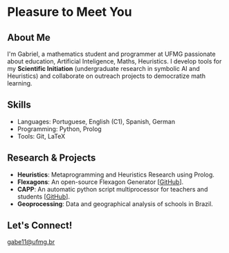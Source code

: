 # Pleasure to Meet You

## About Me  
I'm Gabriel, a mathematics student and programmer at UFMG passionate about education, Artificial Inteligence, Maths, Heuristics. I develop tools for my **Scientific Initiation** (undergraduate research in symbolic AI and Heuristics) and collaborate on outreach projects to democratize math learning.

## Skills  
- Languages: Portuguese, English (C1), Spanish, German  
- Programming: Python, Prolog  
- Tools: Git, LaTeX

## Research & Projects  
- **Heuristics**: Metaprogramming and Heuristics Research using Prolog.
- **Flexagons**: An open-source Flexagon Generator [[GitHub](https://github.com/gabe-rbo/Corretores-Automaticos-de-Programas-Python)].
- **CAPP**: An automatic python script multiprocessor for teachers and students [[GitHub](https://github.com/gabe-rbo/Corretores-Automaticos-de-Programas-Python)].
- **Geoprocessing**: Data and geographical analysis of schools in Brazil.

## Let's Connect!  
[gabe11@ufmg.br](mailto:gabe11@ufmg.br) 
<!--
**gabe-rbo/gabe-rbo** is a ✨ _special_ ✨ repository because its `README.md` (this file) appears on your GitHub profile.

Here are some ideas to get you started:

- 🔭 I’m currently working on ...
- 🌱 I’m currently learning ...
- 👯 I’m looking to collaborate on ...
- 🤔 I’m looking for help with ...
- 💬 Ask me about ...
- 📫 How to reach me: ...
- 😄 Pronouns: ...
- ⚡ Fun fact: ...
-->
